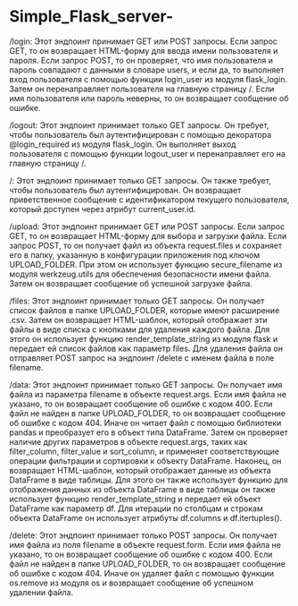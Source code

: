 # Simple_Flask_server-
/login: Этот эндпоинт принимает GET или POST запросы. Если запрос GET, то он возвращает HTML-форму для ввода имени пользователя и пароля. Если запрос POST, то он проверяет, что имя пользователя и пароль совпадают с данными в словаре users, и если да, то выполняет вход пользователя с помощью функции login_user из модуля flask_login. Затем он перенаправляет пользователя на главную страницу /. Если имя пользователя или пароль неверны, то он возвращает сообщение об ошибке.

/logout: Этот эндпоинт принимает только GET запросы. Он требует, чтобы пользователь был аутентифицирован с помощью декоратора @login_required из модуля flask_login. Он выполняет выход пользователя с помощью функции logout_user и перенаправляет его на главную страницу /.

/: Этот эндпоинт принимает только GET запросы. Он также требует, чтобы пользователь был аутентифицирован. Он возвращает приветственное сообщение с идентификатором текущего пользователя, который доступен через атрибут current_user.id.

/upload: Этот эндпоинт принимает GET или POST запросы. Если запрос GET, то он возвращает HTML-форму для выбора и загрузки файла. Если запрос POST, то он получает файл из объекта request.files и сохраняет его в папку, указанную в конфигурации приложения под ключом UPLOAD_FOLDER. При этом он использует функцию secure_filename из модуля werkzeug.utils для обеспечения безопасности имени файла. Затем он возвращает сообщение об успешной загрузке файла.

/files: Этот эндпоинт принимает только GET запросы. Он получает список файлов в папке UPLOAD_FOLDER, которые имеют расширение .csv. Затем он возвращает HTML-шаблон, который отображает эти файлы в виде списка с кнопками для удаления каждого файла. Для этого он использует функцию render_template_string из модуля flask и передает ей список файлов как параметр files. Для удаления файла он отправляет POST запрос на эндпоинт /delete с именем файла в поле filename.

/data: Этот эндпоинт принимает только GET запросы. Он получает имя файла из параметра filename в объекте request.args. Если имя файла не указано, то он возвращает сообщение об ошибке с кодом 400. Если файл не найден в папке UPLOAD_FOLDER, то он возвращает сообщение об ошибке с кодом 404. Иначе он читает файл с помощью библиотеки pandas и преобразует его в объект типа DataFrame. Затем он проверяет наличие других параметров в объекте request.args, таких как filter_column, filter_value и sort_column, и применяет соответствующие операции фильтрации и сортировки к объекту DataFrame. Наконец, он возвращает HTML-шаблон, который отображает данные из объекта DataFrame в виде таблицы. Для этого он также использует функцию для отображения данных из объекта DataFrame в виде таблицы он также использует функцию render_template_string и передает ей объект DataFrame как параметр df. Для итерации по столбцам и строкам объекта DataFrame он использует атрибуты df.columns и df.itertuples().

/delete: Этот эндпоинт принимает только POST запросы. Он получает имя файла из поля filename в объекте request.form. Если имя файла не указано, то он возвращает сообщение об ошибке с кодом 400. Если файл не найден в папке UPLOAD_FOLDER, то он возвращает сообщение об ошибке с кодом 404. Иначе он удаляет файл с помощью функции os.remove из модуля os и возвращает сообщение об успешном удалении файла.
